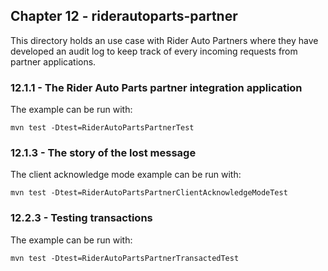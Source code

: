 Chapter 12 - riderautoparts-partner
-----------------------------------

This directory holds an use case with Rider Auto Partners where they have developed an audit log to keep track of every
incoming requests from partner applications.

### 12.1.1 - The Rider Auto Parts partner integration application

The example can be run with:

    mvn test -Dtest=RiderAutoPartsPartnerTest

### 12.1.3 - The story of the lost message

The client acknowledge mode example can be run with:

    mvn test -Dtest=RiderAutoPartsPartnerClientAcknowledgeModeTest

### 12.2.3 - Testing transactions

The example can be run with:

    mvn test -Dtest=RiderAutoPartsPartnerTransactedTest


